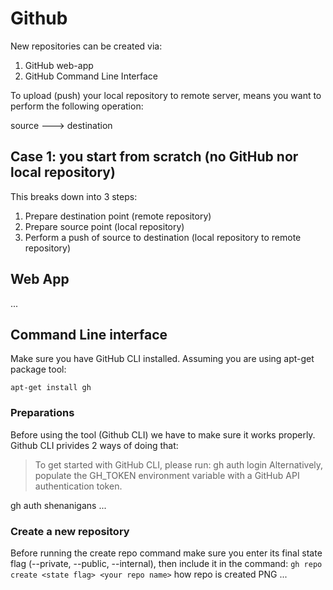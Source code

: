 # Github

New repositories can be created via:
1. GitHub web-app
2. GitHub Command Line Interface

To upload (push) your local repository to remote server, means you want to perform the following operation:

source ---> destination


## Case 1: you start from scratch (no GitHub nor local repository)
This breaks down into 3 steps:
1. Prepare destination point (remote repository)
2. Prepare source point (local repository)
3. Perform a push of source to destination (local repository to remote repository)

## Web App

...

## Command Line interface

Make sure you have GitHub CLI installed. Assuming you are using apt-get package tool:

```apt-get install gh```

### Preparations
Before using the tool (Github CLI) we have to make sure it works properly. 
Github CLI privides 2 ways of doing that:

> To get started with GitHub CLI, please run:  gh auth login
> Alternatively, populate the GH_TOKEN environment variable with a GitHub API authentication token.

gh auth shenanigans
...

### Create a new repository
Before running the create repo command make sure you enter its final state flag (--private, --public, --internal), then include it in the command:
```gh repo create <state flag> <your repo name>```
how repo is created PNG
...
